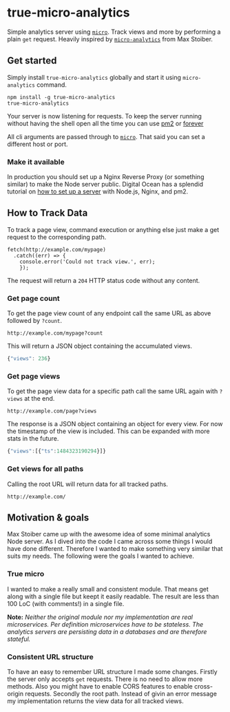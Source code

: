 # true-micro-analytics

Simple analytics server using [`micro`](https://github.com/zeit/micro). Track views and more by performing a plain `get` request. Heavily inspired by [`micro-analytics`](https://github.com/mxstbr/micro-analytics) from Max Stoiber.  

## Get started

Simply install `true-micro-analytics` globally and start it using `micro-analytics` command.

```
npm install -g true-micro-analytics
true-micro-analytics
```

Your server is now listening for requests. To keep the server running without having the shell open all the time you can use [pm2](http://pm2.keymetrics.io/) or [forever](https://github.com/foreverjs/forever)

All cli arguments are passed through to [`micro`](https://github.com/zeit/micro). That said you can set a different host or port.

### Make it available

In production you should set up a Nginx Reverse Proxy (or something similar) to make the Node server public. Digital Ocean has a splendid tutorial on [how to set up a server](https://www.digitalocean.com/community/tutorials/how-to-set-up-a-node-js-application-for-production-on-ubuntu-14-04) with Node.js, Nginx, and pm2.

## How to Track Data

To track a page view, command execution or anything else just make a get request to the corresponding path.

```
fetch(http://example.com/mypage)
  .catch((err) => {
    console.error('Could not track view.', err);
    });
```

The request will return a `204` HTTP status code without any content.

### Get page count

To get the page view count of any endpoint call the same URL as above followed by `?count`.

```
http://example.com/mypage?count
```

This will return a JSON object containing the accumulated views.

```JavaScript
{"views": 236}
```

### Get page views

To get the page view data for a specific path call the same URL again with `?views` at the end.

```
http://example.com/page?views
```

The response is a JSON object containing an object for every view. For now the timestamp of the view is included. This can be expanded with more stats in the future.

```JavaScript
{"views":[{"ts":1484323190294}]}
```

### Get views for all paths

Calling the root URL will return data for all tracked paths.

```
http://example.com/
```

## Motivation & goals

Max Stoiber came up with the awesome idea of some minimal analytics Node server. As I dived into the code I came across some things I would have done different. Therefore I wanted to make something very similar that suits my needs. The following were the goals I wanted to achieve.

### True micro

I wanted to make a really small and consistent module. That means get along with a single file but keept it easily readable. The result are less than 100 LoC (with comments!) in a single file.

**Note:** *Neither the original module nor my implementation are real microservices. Per definition microservices have to be stateless. The analytics servers are persisting data in a databases and are therefore stateful.*

### Consistent URL structure

To have an easy to remember URL structure I made some changes. Firstly the server only accepts `get` requests. There is no need to allow more methods. Also you might have to enable CORS features to enable cross-origin requests.
Secondly the root path. Instead of givin an error message my implementation returns the view data for all tracked views.
